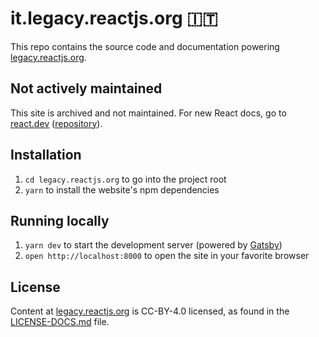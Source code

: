 # it.legacy.reactjs.org 🇮🇹

This repo contains the source code and documentation powering [legacy.reactjs.org](https://legacy.reactjs.org/).

## Not actively maintained

This site is archived and not maintained. For new React docs, go to [react.dev](https://react.dev) ([repository](https://github.com/reactjs/react.dev)).

## Installation

1. `cd legacy.reactjs.org` to go into the project root
1. `yarn` to install the website's npm dependencies

## Running locally

1. `yarn dev` to start the development server (powered by [Gatsby](https://www.gatsbyjs.org))
1. `open http://localhost:8000` to open the site in your favorite browser

## License
Content at [legacy.reactjs.org](https://legacy.reactjs.org/) is CC-BY-4.0 licensed, as found in the [LICENSE-DOCS.md](LICENSE-DOCS.md) file.

